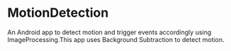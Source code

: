 # MotionDetection
An Android app to detect motion and trigger events accordingly using ImageProcessing.This app uses Background Subtraction to detect motion.
